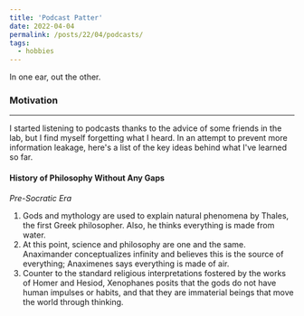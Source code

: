 ```yaml
---
title: 'Podcast Patter'
date: 2022-04-04
permalink: /posts/22/04/podcasts/
tags:
  - hobbies
---
```


In one ear, out the other.

### Motivation  
------

I started listening to podcasts thanks to the advice of some friends in the lab, but I find myself forgetting what I heard. In an attempt to prevent more information leakage, here's a list of the key ideas behind what I've learned so far.

#### History of Philosophy Without Any Gaps
_Pre-Socratic Era_
1. Gods and mythology are used to explain natural phenomena by Thales, the first Greek philosopher. Also, he thinks everything is made from water.
2. At this point, science and philosophy are one and the same. Anaximander conceptualizes infinity and believes this is the source of everything; Anaximenes says everything is made of air.
3. Counter to the standard religious interpretations fostered by the works of Homer and Hesiod, Xenophanes posits that the gods do not have human impulses or habits, and that they are immaterial beings that move the world through thinking.
